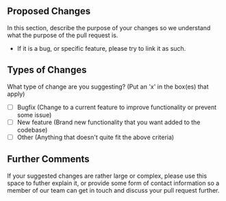 ## Proposed Changes
In this section, describe the purpose of your changes so we understand what the purpose of the pull request is.
- If it is a bug, or specific feature, please try to link it as such.
  
## Types of Changes
What type of change are you suggesting?
(Put an 'x' in the box(es) that apply)

- [ ] Bugfix (Change to a current feature to improve functionality or prevent some issue)
- [ ] New feature (Brand new functionality that you want added to the codebase)
- [ ] Other (Anything that doesn't quite fit the above criteria)

## Further Comments
If your suggested changes are rather large or complex, please use this space to futher explain it,
or provide some form of contact information so a member of our team can get in touch and discuss your
pull request further.

